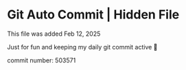 # Git Auto Commit | Hidden File

This file was added Feb 12, 2025

Just for fun and keeping my daily git commit active 🤪

commit number: 503571

